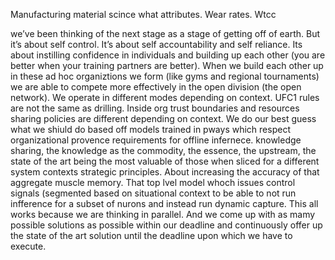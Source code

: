 Manufacturing material scince what attributes. Wear rates. Wtcc 

we’ve been thinking of the next stage as a stage of getting off of earth. But it’s about self control. It’s about self accountability and self reliance. Its about instilling confidence in individuals and building up each other (you are better when your training partners are better). When we build each other up in these ad hoc organiztions we form (like gyms and regional tournaments) we are able to compete more effectively in the open division (the open network). We operate in different modes depending on context. UFC1 rules are not the same as drilling. Inside org trust boundaries and resources sharing policies are different depending on context. We do our best guess what we shiuld do based off models trained in pways which respect organizational provence requirements for offline infernece. knowledge sharing, the knowledge as the commodity, the essence, the upstream, the state of the art being the most valuable of those when sliced for a different system contexts strategic principles. About increasing the accuracy of that aggregate muscle memory. That top lvel model whoch issues control signals (segmented based on situational context to be able to not run infference for a subset of nurons and instead run dynamic capture. This all works because we are thinking in parallel. And we come up with as mamy possible solutions as possible within our deadline and continuously offer up the state of the art solution until the deadline upon which we have to execute.